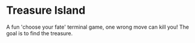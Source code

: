 #  Treasure Island

A fun 'choose your fate' terminal game, one wrong move can kill you! The goal is to find the treasure.
